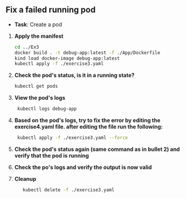 ## **Fix a failed running pod**

- **Task**: Create a pod

1. **Apply the manifest**
   ```bash
   cd ../Ex3
   docker build . -t debug-app:latest -f ./App/Dockerfile
   kind load docker-image debug-app:latest
   kubectl apply -f ./exercise3.yaml
   ```

2. **Check the pod's status, is it in a running state?**
   ```bash
   kubectl get pods 
   ```
3. **View the pod's logs**
   ```bash
    kubectl logs debug-app
   ```
4. **Based on the pod's logs, try to fix the error by editing the exercise4.yaml file. after editing the file run the following:**
   ```bash
    kubectl apply -f ./exercise3.yaml --force
   ```
5. **Check the pod's status again (same command as in bullet 2) and verify that the pod is running**
6. **Check the po's logs and verify the output is now valid**
5. **Cleanup**
   ```bash
      kubectl delete -f ./exercise3.yaml
   ```